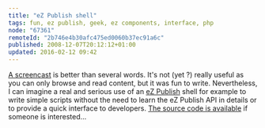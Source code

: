```yaml
---
title: "eZ Publish shell"
tags: fun, ez publish, geek, ez components, interface, php
node: "67361"
remoteId: "2b746e4b30afc475ed0060b37ec91a6c"
published: 2008-12-07T20:12:12+01:00
updated: 2016-02-12 09:42
---
```


[A screencast](http://vrac.pwet.fr/ez_publish_shell.gif) is better than several
words. It's not (yet ?) really useful as you can only browse and read content,
but it was fun to write. Nevertheless, I can imagine a real and serious use of
an [eZ Publish](/tag/ez-publish) shell for example to write simple scripts
without the need to learn the eZ Publish
API in details or to provide
a quick interface to developers. [The source code is
available](/files/ezshell-0.01.tar.gz) if someone is interested…

